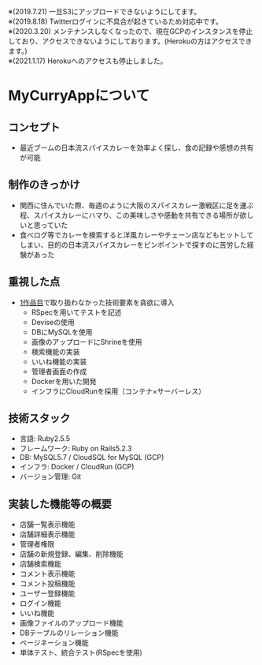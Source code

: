 ※(2019.7.21) 一旦S3にアップロードできないようにしてます。  
※(2019.8.18) Twitterログインに不具合が起きているため対応中です。  
※(2020.3.20) メンテナンスしなくなったので、現在GCPのインスタンスを停止しており、アクセスできないようにしております。(Herokuの方はアクセスできます。)  
※(2021.1.17) Herokuへのアクセスも停止しました。

# MyCurryAppについて

## コンセプト
- 最近ブームの日本流スパイスカレーを効率よく探し、食の記録や感想の共有が可能 

## 制作のきっかけ
- 関西に住んでいた際、毎週のように大阪のスパイスカレー激戦区に足を運ぶ程、スパイスカレーにハマり、この美味しさや感動を共有できる場所が欲しいと思っていた 
- 食べログ等でカレーを検索すると洋風カレーやチェーン店などもヒットしてしまい、目的の日本流スパイスカレーをピンポイントで探すのに苦労した経験があった 

## 重視した点
- [1作品目](https://github.com/MasashiFukuzawa/BookshelfApp)で取り扱わなかった技術要素を貪欲に導入
  - RSpecを用いてテストを記述 
  - Deviseの使用 
  - DBにMySQLを使用
  - 画像のアップロードにShrineを使用 
  - 検索機能の実装 
  - いいね機能の実装
  - 管理者画面の作成
  - Dockerを用いた開発
  - インフラにCloudRunを採用（コンテナ×サーバーレス）

## 技術スタック
- 言語: Ruby2.5.5
- フレームワーク: Ruby on Rails5.2.3
- DB: MySQL5.7 / CloudSQL for MySQL (GCP)
- インフラ: Docker / CloudRun (GCP)
- バージョン管理: Git

## 実装した機能等の概要
- 店舗一覧表示機能
- 店舗詳細表示機能
- 管理者権限
- 店舗の新規登録、編集、削除機能
- 店舗検索機能
- コメント表示機能
- コメント投稿機能
- ユーザー登録機能
- ログイン機能
- いいね機能
- 画像ファイルのアップロード機能
- DBテーブルのリレーション機能
- ページネーション機能
- 単体テスト、統合テスト(RSpecを使用)
